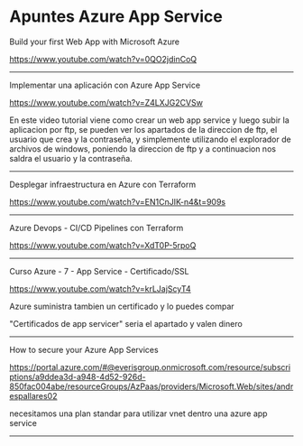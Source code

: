 # Apuntes Azure App Service

Build your first Web App with Microsoft Azure

https://www.youtube.com/watch?v=0QO2jdinCoQ

___

Implementar una aplicación con Azure App Service

https://www.youtube.com/watch?v=Z4LXJG2CVSw

En este video tutorial viene como crear un web app service y luego subir la aplicacion por ftp, se pueden ver los apartados de la direccion de ftp, el usuario que crea y la contraseña, y simplemente utilizando el explorador de archivos de windows, poniendo la direccion de ftp y  a continuacion nos saldra  el usuario y la contraseña.
 

___


Desplegar infraestructura en Azure con Terraform

https://www.youtube.com/watch?v=EN1CnJIK-n4&t=909s



___

Azure Devops - CI/CD Pipelines con Terraform

https://www.youtube.com/watch?v=XdT0P-5rpoQ

____

Curso Azure - 7 - App Service - Certificado/SSL

https://www.youtube.com/watch?v=krLJajScyT4

Azure suministra tambien un certificado y lo puedes compar

"Certificados de app servicer" seria el apartado y valen dinero



___

How to secure your Azure App Services

https://portal.azure.com/#@everisgroup.onmicrosoft.com/resource/subscriptions/a9ddea3d-a948-4d52-926d-850fac004abe/resourceGroups/AzPaas/providers/Microsoft.Web/sites/andrespallares02

necesitamos una plan standar para utilizar vnet dentro una azure app service


___




